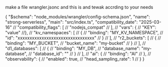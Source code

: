 
make a file wrangler.jsonc
and this is and tewak accrding to your needs

{
  "$schema": "node_modules/wrangler/config-schema.json",
  "name": "strong-serverless",
  "main": "src/index.ts",
  "compatibility_date": "2025-03-16"
  // "compatibility_flags": [
  //   "nodejs_compat"
  // ],
  // "vars": {
  //  "KEY": "value"
  //}, 
  // "kv_namespaces": [
  //   {
  //     "binding": "MY_KV_NAMESPACE",
  //     "id": "xxxxxxxxxxxxxxxxxxxxxxxxxxxxxxxx"
  //   }
  // ],
  // "r2_buckets": [
  //   {
  //     "binding": "MY_BUCKET",
  //     "bucket_name": "my-bucket"
  //   }
  // ],
  // "d1_databases": [
  //   {
  //     "binding": "MY_DB",
  //     "database_name": "my-database",
  //     "database_id": ""
  //   }
  // ],
  // "ai": {
  //   "binding": "AI"
  // },
  // "observability": {
  //   "enabled": true,
  //   "head_sampling_rate": 1
  // }
}
